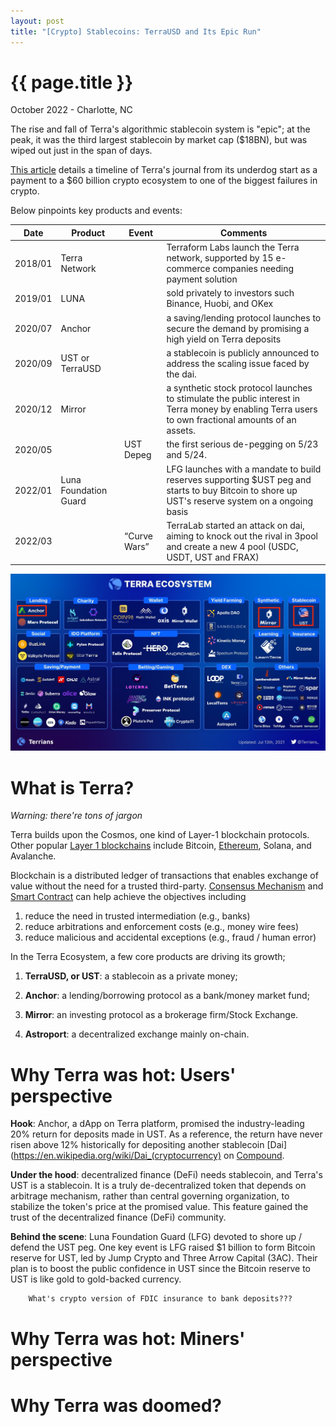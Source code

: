```yaml
---
layout: post
title: "[Crypto] Stablecoins: TerraUSD and Its Epic Run"
---
```


{{ page.title }}
================

<p class="meta">October 2022 - Charlotte, NC</p>

The rise and fall of Terra's algorithmic stablecoin system is "epic"; at the peak, it was the third largest stablecoin by market cap ($18BN), but was wiped out just in the span of days.

[This article](https://www.coindesk.com/learn/the-fall-of-terra-a-timeline-of-the-meteoric-rise-and-crash-of-ust-and-luna/) details a timeline of Terra's journal from its underdog start as a payment to a $60 billion crypto ecosystem to one of the biggest failures in crypto.

Below pinpoints key products and events:

| Date | Product | Event | Comments|
|------|---------|---------|---------|
|2018/01|  Terra Network | |Terraform Labs launch the Terra network, supported by 15 e-commerce companies needing payment solution|
|2019/01|  LUNA | |sold privately to investors such Binance, Huobi, and OKex|
|2020/07|  Anchor| |a saving/lending protocol launches to secure the demand by promising a high yield on Terra deposits|
|2020/09|  UST or TerraUSD| |a stablecoin is publicly announced to address the scaling issue faced by the dai.|
|2020/12|  Mirror | |a synthetic stock protocol launches to stimulate the public interest in Terra money by enabling Terra users to own fractional amounts of an assets.|
|2020/05| | UST Depeg| the first serious de-pegging on 5/23 and 5/24.  
|2022/01| Luna Foundation Guard | |LFG launches with a mandate to build reserves supporting $UST peg and starts to buy Bitcoin to shore up UST's reserve system on a ongoing basis|
|2022/03| |“Curve Wars”| TerraLab started an attack on dai, aiming to knock out the rival in 3pool and create a new 4 pool (USDC, USDT, UST and FRAX)|

<p align="center">
<a href="">
  <img src="/images/posts_2022-10-01/terra_eco.jpeg">
</a>
</p>

# What is Terra?

*Warning: there're tons of jargon*

Terra builds upon the Cosmos, one kind of Layer-1 blockchain protocols. Other popular [Layer 1 blockchains](https://academy.binance.com/en/articles/what-is-layer-1-in-blockchain) include Bitcoin, [Ethereum](https://www.securities.io/cosmos-vs-ethereum-whats-the-difference/), Solana, and Avalanche.

Blockchain is a distributed ledger of transactions that enables exchange of value without the need for a trusted third-party. [Consensus Mechanism](https://www.investopedia.com/terms/c/consensus-mechanism-cryptocurrency.asp) and [Smart Contract](https://www.ibm.com/topics/smart-contracts) can help achieve the objectives including  
1. reduce the need in trusted intermediation (e.g., banks)
2. reduce arbitrations and enforcement costs (e.g., money wire fees)
3. reduce malicious and accidental exceptions (e.g., fraud / human error)

In the Terra Ecosystem, a few core products are driving its growth;

1. **TerraUSD, or UST**: a stablecoin as a private money;

2. **Anchor**: a lending/borrowing protocol as a bank/money market fund;

3. **Mirror**: an investing protocol as a brokerage firm/Stock Exchange.

4. **Astroport**: a decentralized exchange mainly on-chain.


# Why Terra was hot: Users' perspective

**Hook**: Anchor, a dApp on Terra platform, promised the industry-leading 20% return for deposits made in UST. As a reference, the return have never risen above 12% historically for depositing another stablecoin [Dai](https://en.wikipedia.org/wiki/Dai_(cryptocurrency) on [Compound](https://compound.finance/markets/DAI).

**Under the hood**: decentralized finance (DeFi) needs stablecoin, and Terra's UST is a stablecoin. It is a truly de-decentralized token that depends on arbitrage mechanism, rather than central governing organization, to stabilize the token's price at the promised value. This feature gained the trust of the decentralized finance (DeFi) community.


**Behind the scene**: Luna Foundation Guard (LFG) devoted to shore up / defend the UST peg. One key event is LFG raised $1 billion to form Bitcoin reserve for UST, led by Jump Crypto and Three Arrow Capital (3AC). Their plan is to boost the public confidence in UST since the Bitcoin reserve to UST is like gold to gold-backed currency.  

        What's crypto version of FDIC insurance to bank deposits???


# Why Terra was hot: Miners' perspective




# Why Terra was doomed?
